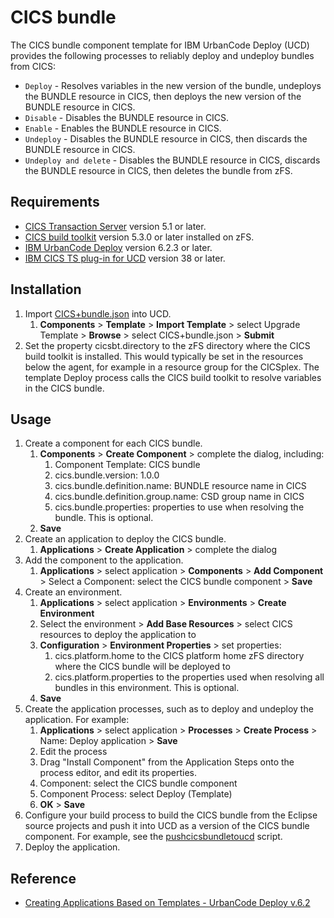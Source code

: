 # CICS bundle

The CICS bundle component template for IBM UrbanCode Deploy (UCD) provides the following processes to reliably deploy and undeploy bundles from CICS:

* `Deploy` - Resolves variables in the new version of the bundle, undeploys the BUNDLE resource in CICS, then deploys the new version of the BUNDLE resource in CICS.
* `Disable` - Disables the BUNDLE resource in CICS.
* `Enable` - Enables the BUNDLE resource in CICS.
* `Undeploy` - Disables the BUNDLE resource in CICS, then discards the BUNDLE resource in CICS.
* `Undeploy and delete` - Disables the BUNDLE resource in CICS, discards the BUNDLE resource in CICS, then deletes the bundle from zFS.

## Requirements

* [CICS Transaction Server](https://www.ibm.com/ms-en/marketplace/cics-transaction-server) version 5.1 or later.
* [CICS build toolkit](http://www.ibm.com/support/docview.wss?uid=swg24041185) version 5.3.0 or later installed on zFS.
* [IBM UrbanCode Deploy](https://developer.ibm.com/urbancode/products/urbancode-deploy/) version 6.2.3 or later.
* [IBM CICS TS plug-in for UCD](https://developer.ibm.com/urbancode/plugin/cics-ts/) version 38 or later.

## Installation

1. Import [CICS+bundle.json](CICS+bundle.json) into UCD.
   1. **Components** > **Template** > **Import Template** > select Upgrade Template > **Browse** > select CICS+bundle.json > **Submit**
1. Set the property cicsbt.directory to the zFS directory where the CICS build toolkit is installed. This would typically be set in the resources below the agent, for example in a resource group for the CICSplex. The template Deploy process calls the CICS build toolkit to resolve variables in the CICS bundle.
  
## Usage

1. Create a component for each CICS bundle.
   1. **Components** > **Create Component** > complete the dialog, including:
      1. Component Template: CICS bundle
      1. cics.bundle.version: 1.0.0
      1. cics.bundle.definition.name: BUNDLE resource name in CICS 
      1. cics.bundle.definition.group.name: CSD group name in CICS
      1. cics.bundle.properties: properties to use when resolving the bundle. This is optional.
   1. **Save**
1. Create an application to deploy the CICS bundle.
   1. **Applications** > **Create Application** > complete the dialog
1. Add the component to the application.
   1. **Applications** > select application > **Components** > **Add Component** > Select a Component: select the CICS bundle component > **Save**
1. Create an environment.
   1. **Applications** > select application > **Environments** > **Create Environment**
   1. Select the environment > **Add Base Resources** > select CICS resources to deploy the application to 
   1. **Configuration** > **Environment Properties** > set properties:
      1. cics.platform.home to the CICS platform home zFS directory where the CICS bundle will be deployed to
      1. cics.platform.properties to the properties used when resolving all bundles in this environment. This is optional.
   1. **Save**
1. Create the application processes, such as to deploy and undeploy the application. For example:
   1. **Applications** > select application > **Processes** > **Create Process** > Name: Deploy application > **Save**
   1. Edit the process
   1. Drag "Install Component" from the Application Steps onto the process editor, and edit its properties.
   1. Component: select the CICS bundle component 
   1. Component Process: select Deploy (Template)
   1. **OK** > **Save**
1. Configure your build process to build the CICS bundle from the Eclipse source projects and push it into UCD as a version of the CICS bundle component. For example, see the [pushcicsbundletoucd](https://github.com/cicsdev/cics-bundle-scripts/tree/master/pushcicsbundletoucd) script.
1. Deploy the application.

## Reference

* [Creating Applications Based on Templates - UrbanCode Deploy v.6.2](https://developer.ibm.com/urbancode/videos/creating-applications-based-on-templates-urbancode-deploy-v-6-2/)
